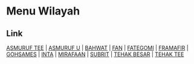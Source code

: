 # Menu Wilayah

## Link

[ASMURUF TEE](https://github.com/gigit-pemilu/pemilu-2024-96-papua-barat-daya/tree/main/pileg-dpr/hitung-suara/sub/96-papua-barat-daya/sub/05-maybrat/sub/07-aitinyo-utara/sub/2011-asmuruf-tee)
 | 
[ASMURUF U](https://github.com/gigit-pemilu/pemilu-2024-96-papua-barat-daya/tree/main/pileg-dpr/hitung-suara/sub/96-papua-barat-daya/sub/05-maybrat/sub/07-aitinyo-utara/sub/2005-asmuruf-u)
 | 
[BAHWAT](https://github.com/gigit-pemilu/pemilu-2024-96-papua-barat-daya/tree/main/pileg-dpr/hitung-suara/sub/96-papua-barat-daya/sub/05-maybrat/sub/07-aitinyo-utara/sub/2016-bahwat)
 | 
[FAN](https://github.com/gigit-pemilu/pemilu-2024-96-papua-barat-daya/tree/main/pileg-dpr/hitung-suara/sub/96-papua-barat-daya/sub/05-maybrat/sub/07-aitinyo-utara/sub/2003-fan)
 | 
[FATEGOMI](https://github.com/gigit-pemilu/pemilu-2024-96-papua-barat-daya/tree/main/pileg-dpr/hitung-suara/sub/96-papua-barat-daya/sub/05-maybrat/sub/07-aitinyo-utara/sub/2001-fategomi)
 | 
[FRAMAFIR](https://github.com/gigit-pemilu/pemilu-2024-96-papua-barat-daya/tree/main/pileg-dpr/hitung-suara/sub/96-papua-barat-daya/sub/05-maybrat/sub/07-aitinyo-utara/sub/2013-framafir)
 | 
[GOHSAMES](https://github.com/gigit-pemilu/pemilu-2024-96-papua-barat-daya/tree/main/pileg-dpr/hitung-suara/sub/96-papua-barat-daya/sub/05-maybrat/sub/07-aitinyo-utara/sub/2004-gohsames)
 | 
[INTA](https://github.com/gigit-pemilu/pemilu-2024-96-papua-barat-daya/tree/main/pileg-dpr/hitung-suara/sub/96-papua-barat-daya/sub/05-maybrat/sub/07-aitinyo-utara/sub/2015-inta)
 | 
[MIRAFAAN](https://github.com/gigit-pemilu/pemilu-2024-96-papua-barat-daya/tree/main/pileg-dpr/hitung-suara/sub/96-papua-barat-daya/sub/05-maybrat/sub/07-aitinyo-utara/sub/2006-mirafaan)
 | 
[SUBRIT](https://github.com/gigit-pemilu/pemilu-2024-96-papua-barat-daya/tree/main/pileg-dpr/hitung-suara/sub/96-papua-barat-daya/sub/05-maybrat/sub/07-aitinyo-utara/sub/2014-subrit)
 | 
[TEHAK BESAR](https://github.com/gigit-pemilu/pemilu-2024-96-papua-barat-daya/tree/main/pileg-dpr/hitung-suara/sub/96-papua-barat-daya/sub/05-maybrat/sub/07-aitinyo-utara/sub/2002-tehak-besar)
 | 
[TEHAK TEE](https://github.com/gigit-pemilu/pemilu-2024-96-papua-barat-daya/tree/main/pileg-dpr/hitung-suara/sub/96-papua-barat-daya/sub/05-maybrat/sub/07-aitinyo-utara/sub/2012-tehak-tee)

